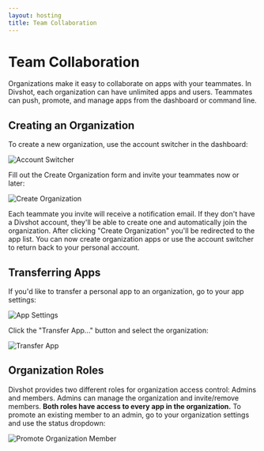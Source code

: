 ```yaml
---
layout: hosting
title: Team Collaboration
---
```


# Team Collaboration

<p class="lead">Organizations make it easy to collaborate on apps with your teammates. In Divshot, each organization can have unlimited apps and users. Teammates can push, promote, and manage apps from the dashboard or command line.</p>

## Creating an Organization

To create a new organization, use the account switcher in the dashboard:

<img src="{% asset_path guides/account-switcher.jpg %}" alt="Account Switcher" class="img-responsive">

Fill out the Create Organization form and invite your teammates now or later:

<img src="{% asset_path guides/create-org.jpg %}" alt="Create Organization" class="img-responsive">

Each teammate you invite will receive a notification email. If they don't have a Divshot account, they'll be able to create one and automatically join the organization. After clicking "Create Organization" you'll be redirected to the app list. You can now create organization apps or use the account switcher to return back to your personal account.

## Transferring Apps

If you'd like to transfer a personal app to an organization, go to your app settings:

<img src="{% asset_path guides/app-settings.jpg %}" alt="App Settings" class="img-responsive">

Click the "Transfer App..." button and select the organization:

<img src="{% asset_path guides/transfer-app.jpg %}" alt="Transfer App" class="img-responsive">

## Organization Roles

Divshot provides two different roles for organization access control: Admins and members. Admins can manage the organization and invite/remove members. <b>Both roles have access to every app in the organization.</b> To promote an existing member to an admin, go to your organization settings and use the status dropdown:

<img src="{% asset_path guides/promote-member.jpg %}" alt="Promote Organization Member" class="img-responsive">